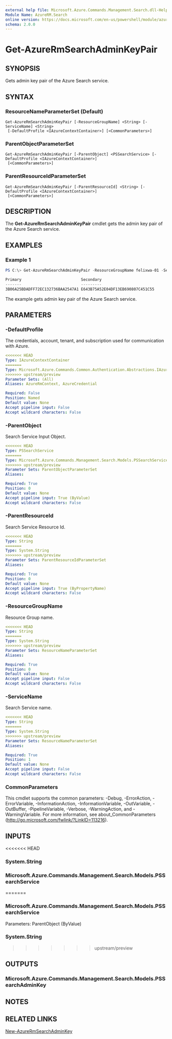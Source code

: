 ```yaml
---
external help file: Microsoft.Azure.Commands.Management.Search.dll-Help.xml
Module Name: AzureRM.Search
online version: https://docs.microsoft.com/en-us/powershell/module/azurerm.search/get-azurermsearchadminkeypair
schema: 2.0.0
---
```


# Get-AzureRmSearchAdminKeyPair

## SYNOPSIS
Gets admin key pair of the Azure Search service.

## SYNTAX

### ResourceNameParameterSet (Default)
```
Get-AzureRmSearchAdminKeyPair [-ResourceGroupName] <String> [-ServiceName] <String>
 [-DefaultProfile <IAzureContextContainer>] [<CommonParameters>]
```

### ParentObjectParameterSet
```
Get-AzureRmSearchAdminKeyPair [-ParentObject] <PSSearchService> [-DefaultProfile <IAzureContextContainer>]
 [<CommonParameters>]
```

### ParentResourceIdParameterSet
```
Get-AzureRmSearchAdminKeyPair [-ParentResourceId] <String> [-DefaultProfile <IAzureContextContainer>]
 [<CommonParameters>]
```

## DESCRIPTION
The **Get-AzureRmSearchAdminKeyPair** cmdlet gets the admin key pair of the Azure Search service.

## EXAMPLES

### Example 1
```powershell
PS C:\> Get-AzureRmSearchAdminKeyPair -ResourceGroupName felixwa-01 -ServiceName felixwa-basic-search

Primary                          Secondary                       
-------                          ---------                       
3B06A25BDADFF72EC132736BAA2547A1 E643B75A52E04DF13EB690807C451C55
```

The example gets admin key pair of the Azure Search service.

## PARAMETERS

### -DefaultProfile
The credentials, account, tenant, and subscription used for communication with Azure.

```yaml
<<<<<<< HEAD
Type: IAzureContextContainer
=======
Type: Microsoft.Azure.Commands.Common.Authentication.Abstractions.IAzureContextContainer
>>>>>>> upstream/preview
Parameter Sets: (All)
Aliases: AzureRmContext, AzureCredential

Required: False
Position: Named
Default value: None
Accept pipeline input: False
Accept wildcard characters: False
```

### -ParentObject
Search Service Input Object.

```yaml
<<<<<<< HEAD
Type: PSSearchService
=======
Type: Microsoft.Azure.Commands.Management.Search.Models.PSSearchService
>>>>>>> upstream/preview
Parameter Sets: ParentObjectParameterSet
Aliases:

Required: True
Position: 0
Default value: None
Accept pipeline input: True (ByValue)
Accept wildcard characters: False
```

### -ParentResourceId
Search Service Resource Id.

```yaml
<<<<<<< HEAD
Type: String
=======
Type: System.String
>>>>>>> upstream/preview
Parameter Sets: ParentResourceIdParameterSet
Aliases:

Required: True
Position: 0
Default value: None
Accept pipeline input: True (ByPropertyName)
Accept wildcard characters: False
```

### -ResourceGroupName
Resource Group name.

```yaml
<<<<<<< HEAD
Type: String
=======
Type: System.String
>>>>>>> upstream/preview
Parameter Sets: ResourceNameParameterSet
Aliases:

Required: True
Position: 0
Default value: None
Accept pipeline input: False
Accept wildcard characters: False
```

### -ServiceName
Search Service name.

```yaml
<<<<<<< HEAD
Type: String
=======
Type: System.String
>>>>>>> upstream/preview
Parameter Sets: ResourceNameParameterSet
Aliases:

Required: True
Position: 1
Default value: None
Accept pipeline input: False
Accept wildcard characters: False
```

### CommonParameters
This cmdlet supports the common parameters: -Debug, -ErrorAction, -ErrorVariable, -InformationAction, -InformationVariable, -OutVariable, -OutBuffer, -PipelineVariable, -Verbose, -WarningAction, and -WarningVariable. For more information, see about_CommonParameters (http://go.microsoft.com/fwlink/?LinkID=113216).

## INPUTS

<<<<<<< HEAD
### System.String

### Microsoft.Azure.Commands.Management.Search.Models.PSSearchService
=======
### Microsoft.Azure.Commands.Management.Search.Models.PSSearchService
Parameters: ParentObject (ByValue)

### System.String
>>>>>>> upstream/preview

## OUTPUTS

### Microsoft.Azure.Commands.Management.Search.Models.PSSearchAdminKey

## NOTES

## RELATED LINKS

[New-AzureRmSearchAdminKey](./New-AzureRmSearchAdminKey.md)
